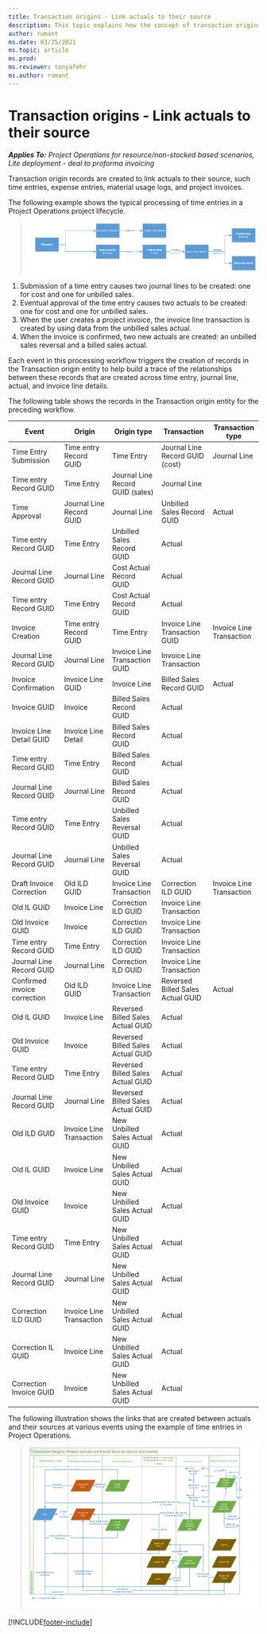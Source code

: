 ```yaml
---
title: Transaction origins - Link actuals to their source
description: This topic explains how the concept of transaction origins is used to link actuals to original source records, such as time entry, expense entry, or material usage logs.
author: rumant
ms.date: 03/25/2021
ms.topic: article
ms.prod:
ms.reviewer: tonyafehr 
ms.author: rumant
---
```


# Transaction origins - Link actuals to their source

_**Applies To:** Project Operations for resource/non-stocked based scenarios, Lite deployment - deal to proforma invoicing_

Transaction origin records are created to link actuals to their source, such time entries, expense entries, material usage logs, and project invoices.

The following example shows the typical processing of time entries in a Project Operations project lifecycle.

> ![Processing time entires in Project Operations.](media/basic-guide-17.png)
 
1. Submission of a time entry causes two journal lines to be created: one for cost and one for unbilled sales.
2. Eventual approval of the time entry causes two actuals to be created: one for cost and one for unbilled sales.
3. When the user creates a project invoice, the invoice line transaction is created by using data from the unbilled sales actual.
4. When the invoice is confirmed, two new actuals are created: an unbilled sales reversal and a billed sales actual.

Each event in this processing workflow triggers the creation of records in the Transaction origin entity to help build a trace of the relationships between these records that are created across time entry, journal line, actual, and invoice line details.

The following table shows the records in the Transaction origin entity for the preceding workflow.

| Event                        | Origin                   | Origin type                       | Transaction                       | Transaction type         |
|------------------------------|--------------------------|-----------------------------------|-----------------------------------|--------------------------|
| Time Entry Submission        | Time entry Record GUID   | Time Entry                        | Journal Line Record GUID (cost)   | Journal Line             |
| Time entry Record GUID       | Time Entry               | Journal Line Record GUID (sales)  | Journal Line                      |                          |
| Time Approval                | Journal Line Record GUID | Journal Line                      | Unbilled Sales Record GUID        | Actual                   |
| Time entry Record GUID       | Time Entry               | Unbilled Sales Record GUID        | Actual                            |                          |
| Journal Line Record GUID     | Journal Line             | Cost Actual Record GUID           | Actual                            |                          |
| Time entry Record GUID       | Time Entry               | Cost Actual Record GUID           | Actual                            |                          |
| Invoice Creation             | Time entry Record GUID   | Time Entry                        | Invoice Line Transaction GUID     | Invoice Line Transaction |
| Journal Line Record GUID     | Journal Line             | Invoice Line Transaction GUID     | Invoice Line Transaction          |                          |
| Invoice Confirmation         | Invoice Line GUID        | Invoice Line                      | Billed Sales Record GUID          | Actual                   |
| Invoice GUID                 | Invoice                  | Billed Sales Record GUID          | Actual                            |                          |
| Invoice Line Detail GUID     | Invoice Line Detail      | Billed Sales Record GUID          | Actual                            |                          |
| Time entry Record GUID       | Time Entry               | Billed Sales Record GUID          | Actual                            |                          |
| Journal Line Record GUID     | Journal Line             | Billed Sales Record GUID          | Actual                            |                          |
| Time entry Record GUID       | Time Entry               | Unbilled Sales Reversal GUID      | Actual                            |                          |
| Journal Line Record GUID     | Journal Line             | Unbilled Sales Reversal GUID      | Actual                            |                          |
| Draft Invoice Correction     | Old ILD GUID             | Invoice Line Transaction          | Correction ILD GUID               | Invoice Line Transaction |
| Old IL GUID                  | Invoice Line             | Correction ILD GUID               | Invoice Line Transaction          |                          |
| Old Invoice GUID             | Invoice                  | Correction ILD GUID               | Invoice Line Transaction          |                          |
| Time entry Record GUID       | Time Entry               | Correction ILD GUID               | Invoice Line Transaction          |                          |
| Journal Line Record GUID     | Journal Line             | Correction ILD GUID               | Invoice Line Transaction          |                          |
| Confirmed invoice correction | Old ILD GUID             | Invoice Line Transaction          | Reversed Billed Sales Actual GUID | Actual                   |
| Old IL GUID                  | Invoice Line             | Reversed Billed Sales Actual GUID | Actual                            |                          |
| Old Invoice GUID             | Invoice                  | Reversed Billed Sales Actual GUID | Actual                            |                          |
| Time entry Record GUID       | Time Entry               | Reversed Billed Sales Actual GUID | Actual                            |                          |
| Journal Line Record GUID     | Journal Line             | Reversed Billed Sales Actual GUID | Actual                            |                          |
| Old ILD GUID                 | Invoice Line Transaction | New Unbilled Sales Actual GUID    | Actual                            |                          |
| Old IL GUID                  | Invoice Line             | New Unbilled Sales Actual GUID    | Actual                            |                          |
| Old Invoice GUID             | Invoice                  | New Unbilled Sales Actual GUID    | Actual                            |                          |
| Time entry Record GUID       | Time Entry               | New Unbilled Sales Actual GUID    | Actual                            |                          |
| Journal Line Record GUID     | Journal Line             | New Unbilled Sales Actual GUID    | Actual                            |                          |
| Correction ILD GUID          | Invoice Line Transaction | New Unbilled Sales Actual GUID    | Actual                            |                          |
| Correction IL GUID           | Invoice Line             | New Unbilled Sales Actual GUID    | Actual                            |                          |
| Correction Invoice GUID      | Invoice                  | New Unbilled Sales Actual GUID    | Actual                            |                          |


The following illustration shows the links that are created between actuals and their sources at various events using the example of time entries in Project Operations.

> ![How actuals are linked to source records in Project Operations.](media/TransactionOrigins.png)

[!INCLUDE[footer-include](../includes/footer-banner.md)]
